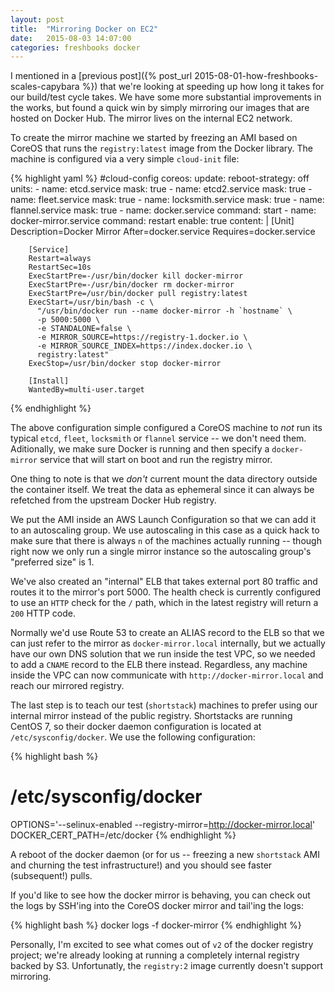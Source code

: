```yaml
---
layout: post
title:  "Mirroring Docker on EC2"
date:   2015-08-03 14:07:00
categories: freshbooks docker
---
```


I mentioned in a [previous post]({% post_url 2015-08-01-how-freshbooks-scales-capybara %}) that we're looking at speeding up how long it takes for our build/test cycle takes. We have some more substantial improvements in the works, but found a quick win by simply mirroring our images that are hosted on Docker Hub. The mirror lives on the internal EC2 network.

To create the mirror machine we started by freezing an AMI based on CoreOS that runs the `registry:latest` image from the Docker library. The machine is configured via a very simple `cloud-init` file:

{% highlight yaml %}
#cloud-config
coreos:
  update:
    reboot-strategy: off
  units:
    - name: etcd.service
      mask: true
    - name: etcd2.service
      mask: true
    - name: fleet.service
      mask: true
    - name: locksmith.service
      mask: true
    - name: flannel.service
      mask: true
    - name: docker.service
      command: start
    - name: docker-mirror.service
      command: restart
      enable: true
      content: |
        [Unit]
        Description=Docker Mirror
        After=docker.service
        Requires=docker.service

        [Service]
        Restart=always
        RestartSec=10s
        ExecStartPre=-/usr/bin/docker kill docker-mirror
        ExecStartPre=-/usr/bin/docker rm docker-mirror
        ExecStartPre=/usr/bin/docker pull registry:latest
        ExecStart=/usr/bin/bash -c \
          "/usr/bin/docker run --name docker-mirror -h `hostname` \
          -p 5000:5000 \
          -e STANDALONE=false \
          -e MIRROR_SOURCE=https://registry-1.docker.io \
          -e MIRROR_SOURCE_INDEX=https://index.docker.io \
          registry:latest"
        ExecStop=/usr/bin/docker stop docker-mirror

        [Install]
        WantedBy=multi-user.target
{% endhighlight %}

The above configuration simple configured a CoreOS machine to _not_ run its typical `etcd`, `fleet`, `locksmith` or `flannel` service -- we don't need them. Aditionally, we make sure Docker is running and then specify a `docker-mirror` service that will start on boot and run the registry mirror.

One thing to note is that we _don't_ current mount the data directory outside the container itself. We treat the data as ephemeral since it can always be refetched from the upstream Docker Hub registry.

We put the AMI inside an AWS Launch Configuration so that we can add it to an autoscaling group. We use autoscaling in this case as a quick hack to make sure that there is always `n` of the machines actually running -- though right now we only run a single mirror instance so the autoscaling group's "preferred size" is 1.

We've also created an "internal" ELB that takes external port 80 traffic and routes it to the mirror's port 5000. The health check is currently configured to use an `HTTP` check for the `/` path, which in the latest registry will return a `200` HTTP code.

Normally we'd use Route 53 to create an ALIAS record to the ELB so that we can just refer to the mirror as `docker-mirror.local` internally, but we actually have our own DNS solution that we run inside the test VPC, so we needed to add a `CNAME` record to the ELB there instead. Regardless, any machine inside the VPC can now communicate with `http://docker-mirror.local` and reach our mirrored registry.

The last step is to teach our test (`shortstack`) machines to prefer using our internal mirror instead of the public registry. Shortstacks are running CentOS 7, so their docker daemon configuration is located at `/etc/sysconfig/docker`. We use the following configuration:

{% highlight bash %}
# /etc/sysconfig/docker

OPTIONS='--selinux-enabled --registry-mirror=http://docker-mirror.local'
DOCKER_CERT_PATH=/etc/docker
{% endhighlight %}

A reboot of the docker daemon (or for us -- freezing a new `shortstack` AMI and churning the test infrastructure!) and you should see faster (subsequent!) pulls.

If you'd like to see how the docker mirror is behaving, you can check out the logs by SSH'ing into the CoreOS docker mirror and tail'ing the logs:

{% highlight bash %}
docker logs -f docker-mirror
{% endhighlight %}

Personally, I'm excited to see what comes out of `v2` of the docker registry project; we're already looking at running a completely internal registry backed by S3. Unfortunatly, the `registry:2` image currently doesn't support mirroring.